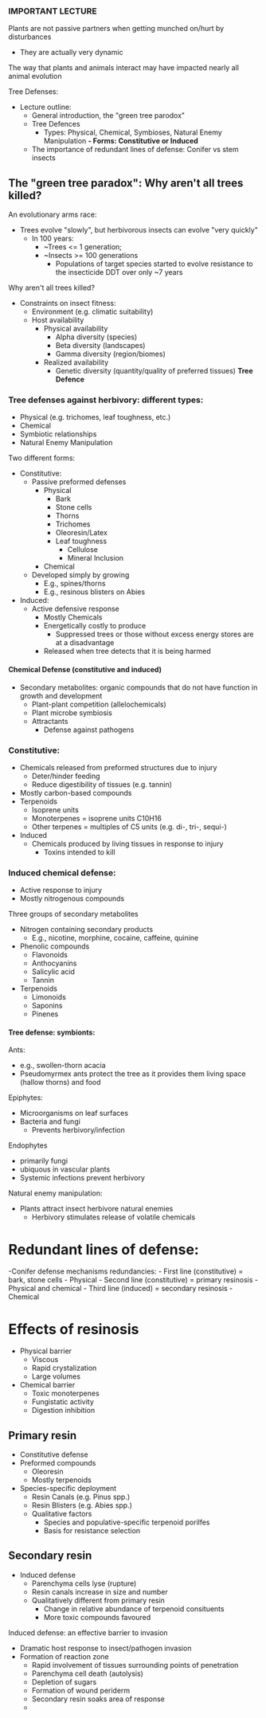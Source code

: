 ### IMPORTANT LECTURE


Plants are not passive partners when getting munched on/hurt by disturbances
- They are actually very dynamic

The way that plants and animals interact may have impacted nearly all animal evolution



Tree Defenses:
- Lecture outline:
	- General introduction, the "green tree parodox"
	- Tree Defences
		- Types: Physical, Chemical, Symbioses, Natural Enemy Manipulation
		**- Forms: Constitutive or Induced**
	- The importance of redundant lines of defense: Conifer vs stem insects



## The "green tree paradox": Why aren't all trees killed?
An evolutionary arms race:
- Trees evolve "slowly", but herbivorous insects can evolve "very quickly"
	- In 100 years:
		- ~Trees <= 1 generation;
		- ~Insects >= 100 generations
			- Populations of target species started to evolve resistance to the insecticide DDT over only ~7 years

Why aren't all trees killed?
- Constraints on insect fitness:
	- Environment (e.g. climatic suitability)
	- Host availability
		- Physical availability
			- Alpha diversity (species)
			- Beta diversity (landscapes)
			- Gamma diversity (region/biomes)
		- Realized availability
			- Genetic diversity (quantity/quality of preferred tissues)
**Tree Defence**



### Tree defenses against herbivory: different types:
- Physical (e.g. trichomes, leaf toughness, etc.)
- Chemical
- Symbiotic relationships
- Natural Enemy Manipulation



Two different forms:
- Constitutive:
	- Passive preformed defenses
		- Physical 
			- Bark
			- Stone cells
			- Thorns
			- Trichomes
			- Oleoresin/Latex
			- Leaf toughness
				- Cellulose
				- Mineral Inclusion
		- Chemical
	- Developed simply by growing
		- E.g., spines/thorns
		- E.g., resinous blisters on Abies
- Induced:
	- Active defensive response
		- Mostly Chemicals
		- Energetically costly to produce
			- Suppressed trees or those without excess energy stores are at a disadvantage
		- Released when tree detects that it is being harmed



#### Chemical Defense (constitutive and induced)
- Secondary metabolites: organic compounds that do not have function in growth and development
	- Plant-plant competition (allelochemicals)
	- Plant microbe symbiosis
	- Attractants
		- Defense against pathogens

### Constitutive:
- Chemicals released from preformed structures due to injury
	- Deter/hinder feeding
	- Reduce digestibility of tissues (e.g. tannin)
- Mostly carbon-based compounds
- Terpenoids
	- Isoprene units
	- Monoterpenes = isoprene units C10H16
	- Other terpenes = multiples of C5 units (e.g. di-, tri-, sequi-)
- Induced
	- Chemicals produced by living tissues in response to injury
		- Toxins intended to kill

### Induced chemical defense:
- Active response to injury
- Mostly nitrogenous compounds

Three groups of secondary metabolites
- Nitrogen containing secondary products
	- E.g., nicotine, morphine, cocaine, caffeine, quinine
- Phenolic compounds
	- Flavonoids
	- Anthocyanins
	- Salicylic acid
	- Tannin
- Terpenoids
	- Limonoids
	- Saponins
	- Pinenes

#### Tree defense: symbionts:
Ants:
- e.g., swollen-thorn acacia
- Pseudomyrmex ants protect the tree as it provides them living space (hallow thorns) and food


Epiphytes:
- Microorganisms on leaf surfaces
- Bacteria and fungi
	- Prevents herbivory/infection

Endophytes
- primarily fungi
- ubiquous in vascular plants
- Systemic infections prevent herbivory


Natural enemy manipulation:
- Plants attract insect herbivore natural enemies
	- Herbivory stimulates release of volatile chemicals



# Redundant lines of defense:
-Conifer defense mechanisms redundancies:
	- First line (constitutive) = bark, stone cells
		- Physical
	- Second line (constitutive) = primary resinosis
		- Physical and chemical
	- Third line (induced) = secondary resinosis
		- Chemical


# Effects of resinosis
- Physical barrier
	- Viscous
	- Rapid crystalization
	- Large volumes
- Chemical barrier
	- Toxic monoterpenes
	- Fungistatic activity
	- Digestion inhibition


## Primary resin
- Constitutive defense
- Preformed compounds
	- Oleoresin
	- Mostly terpenoids
- Species-specific deployment
	- Resin Canals (e.g. Pinus spp.)
	- Resin Blisters (e.g. Abies spp.)
	- Qualitative factors
		- Species and populative-specific terpenoid porilfes
		- Basis for resistance selection


## Secondary resin
- Induced defense
	- Parenchyma cells lyse (rupture)
	- Resin canals increase in size and number
	- Qualitatively different from primary resin
		- Change in relative abundance of terpenoid consituents
		- More toxic compounds favoured

Induced defense: an effective barrier to invasion
- Dramatic host response to insect/pathogen invasion
- Formation of reaction zone
	- Rapid involvement of tissues surrounding points of penetration
	- Parenchyma cell death (autolysis)
	- Depletion of sugars
	- Formation of wound periderm
	- Secondary resin soaks area of response
	- 